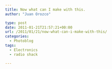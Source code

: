 ```yaml
---
title: Now what can I make with this.
author: "Juan Orozco" 

type: post
date: 2011-01-21T21:57:21+00:00
url: /2011/01/21/now-what-can-i-make-with-this/
categories:
  - Photoblog
tags:
  - Electronics
  - radio shack

---
```

[<img src="http://juanthedesigner.files.wordpress.com/2011/01/20110121-045654.jpg?w=580" alt="" class="alignnone size-full" data-recalc-dims="1" />][1]

 [1]: http://juanthedesigner.files.wordpress.com/2011/01/20110121-045654.jpg?w=580